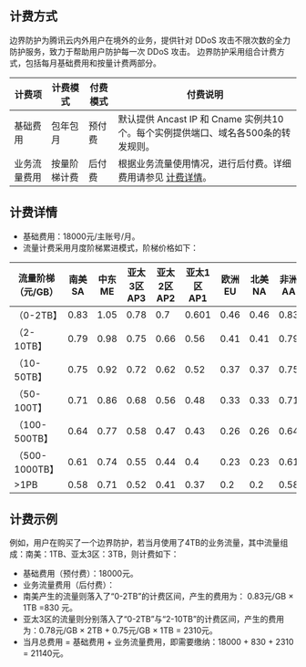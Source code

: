 ## 计费方式
边界防护为腾讯云内外用户在境外的业务，提供针对 DDoS 攻击不限次数的全力防护服务，致力于帮助用户防护每一次 DDoS 攻击。 边界防护采用组合计费方式，包括每月基础费用和按量计费两部分。

| 计费项       | 计费模式     | 付费模式 | 付费说明                                                     |
| ------------ | ------------ | -------- | ------------------------------------------------------------ |
| 基础费用     | 包年包月     | 预付费   | 默认提供 Ancast IP 和 Cname 实例共10个。每个实例提供端口、域名各500条的转发规则。 |
| 业务流量费用 | 按量阶梯计费 | 后付费   | 根据业务流量使用情况，进行后付费。详细费用请参见 [计费详情](#JFXQ)。        |


## 计费详情[](id:JFXQ)
- 基础费用：18000元/主账号/月。
- 流量计费采用月度阶梯累进模式，阶梯价格如下：

| 流量阶梯（元/GB） | 南美 SA | 中东 ME | 亚太3区 AP3 | 亚太2区 AP2 | 亚太1区 AP1 | 欧洲 EU | 北美 NA | 非洲 AA |
| ----------------- | ------- | ------- | ----------- | ----------- | ----------- | ------- | ------- | ------- |
| （0-2TB】             | 0.83    | 1.05    | 0.78        | 0.7         | 0.601       | 0.46    | 0.46    | 0.83    |
| （2-10TB】            | 0.79    | 0.98    | 0.75        | 0.66        | 0.56        | 0.41    | 0.41    | 0.79    |
| （10-50TB】           | 0.75    | 0.92    | 0.72        | 0.62        | 0.52        | 0.37    | 0.37    | 0.75    |
| （50-100T】           | 0.71    | 0.86    | 0.68        | 0.56        | 0.48        | 0.33    | 0.33    | 0.71    |
| （100-500TB】         | 0.64    | 0.77    | 0.58        | 0.47        | 0.43        | 0.26    | 0.26    | 0.64    |
| （500-1000TB】        | 0.61    | 0.74    | 0.55        | 0.44        | 0.4         | 0.23    | 0.23    | 0.61    |
| >1PB             | 0.58    | 0.71    | 0.52        | 0.41        | 0.37        | 0.2     | 0.2     | 0.58    |

## 计费示例
例如，用户在购买了一个边界防护，若当月使用了4TB的业务流量，其中流量组成：南美：1TB、亚太3区：3TB，则计费如下：
- 基础费用（预付费）：18000元。
- 业务流量费用（后付费）：
 - 南美产生的流量则落入了“0-2TB”的计费区间，产生的费用为： 0.83元/GB × 1TB =830 元。
 - 亚太3区的流量则分别落入了“0-2TB”与“2-10TB”的计费区间，产生的费用为：0.78元/GB × 2TB + 0.75元/GB × 1TB = 2310元。
- 当月总费用 = 基础费用 + 业务流量费用，即需要缴纳：18000 + 830 + 2310 = 21140元。
